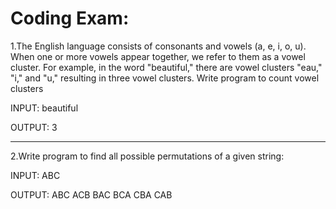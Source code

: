 # Coding Exam:


1.The English language consists of consonants and vowels (a, e, i, o, u). When one or more vowels appear together, we refer to them as a vowel cluster. For example, in the word "beautiful," there are vowel clusters "eau," "i," and "u," resulting in three vowel clusters. Write program to count vowel clusters

INPUT: beautiful

OUTPUT: 3

<hr>

2.Write program to find all possible permutations of a given string:

INPUT: ABC

OUTPUT:
ABC
ACB
BAC
BCA
CBA
CAB

